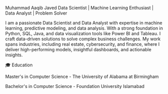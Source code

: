 Muhammad Aaqib Javed
 Data Scientist | Machine Learning Enthusiast | Data Analyst | Problem Solver
 
 I am a passionate Data Scientist and Data Analyst with expertise in machine learning, predictive modeling, and data analysis.
 With a strong foundation in Python, SQL, Java, and data visualization tools like Power BI and Tableau.
 I craft data-driven solutions to solve complex business challenges. 
 My work spans industries, including real estate, cybersecurity, and finance, where I deliver high-performing models, insightful dashboards, and actionable insights.
 
🎓 Education

Master's in Computer Science - The University of Alabama at Birmingham

Bachelor's in Computer Science - Foundation University Islamabad
